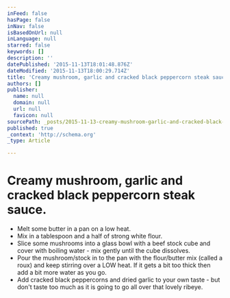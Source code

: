 ```yaml
---
inFeed: false
hasPage: false
inNav: false
isBasedOnUrl: null
inLanguage: null
starred: false
keywords: []
description: ''
datePublished: '2015-11-13T18:01:48.876Z'
dateModified: '2015-11-13T18:00:29.714Z'
title: 'Creamy mushroom, garlic and cracked black peppercorn steak sauce.'
authors: []
publisher:
  name: null
  domain: null
  url: null
  favicon: null
sourcePath: _posts/2015-11-13-creamy-mushroom-garlic-and-cracked-black-peppercorn-steak-s.md
published: true
_context: 'http://schema.org'
_type: Article

---
```

# Creamy mushroom, garlic and cracked black peppercorn steak sauce.

* Melt some butter in a pan on a low heat.
* Mix in a tablespoon and a half of strong white flour.
* Slice some mushrooms into a glass bowl with a beef stock cube and cover with boiling water - mix gently until the cube dissolves.
* Pour the mushroom/stock in to the pan with the flour/butter mix (called a roux) and keep stirring over a LOW heat. If it gets a bit too thick then add a bit more water as you go.
* Add cracked black peppercorns and dried garlic to your own taste - but don't taste too much as it is going to go all over that lovely ribeye.